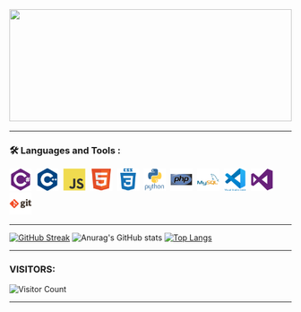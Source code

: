<div id="header" align="center">
  <img width="100%" height="200" src="https://media.giphy.com/media/AibXOtCbZgwChaOWcz/giphy.gif"/>
</div>


---

### :hammer_and_wrench: Languages and Tools :
<div>
  <img src="https://github.com/devicons/devicon/blob/master/icons/csharp/csharp-plain.svg"  title="C#" alt="C#" width="40" height="40"/>&nbsp;
  <img src="https://github.com/devicons/devicon/blob/master/icons/cplusplus/cplusplus-plain.svg"  title="C++" alt="C++" width="40" height="40"/>&nbsp;
  <img src="https://github.com/devicons/devicon/blob/master/icons/javascript/javascript-original.svg" title="JavaScript" alt="JavaScript" width="40" height="40"/>&nbsp;
  <img src="https://github.com/devicons/devicon/blob/master/icons/html5/html5-original.svg" title="HTML5" alt="HTML" width="40" height="40"/>&nbsp;
  <img src="https://github.com/devicons/devicon/blob/master/icons/css3/css3-plain-wordmark.svg"  title="CSS3" alt="CSS" width="40" height="40"/>&nbsp;
  <img src="https://github.com/devicons/devicon/blob/master/icons/python/python-original-wordmark.svg"  title="PY" alt="PY" width="40" height="40"/>&nbsp;
  <img src="https://github.com/devicons/devicon/blob/master/icons/php/php-original.svg" title="PHP" alt="PHP" width="40" height="40"/>&nbsp;
  <img src="https://github.com/devicons/devicon/blob/master/icons/mysql/mysql-original-wordmark.svg" title="MySQL"  alt="MySQL" width="40" height="40"/>&nbsp;
  <img src="https://github.com/devicons/devicon/blob/master/icons/vscode/vscode-original-wordmark.svg"  title="VSC" alt="VSC" width="40" height="40"/>&nbsp;
  <img src="https://github.com/devicons/devicon/blob/master/icons/visualstudio/visualstudio-plain.svg"  title="VS" alt="VS" width="40" height="40"/>&nbsp;
  <img src="https://github.com/devicons/devicon/blob/master/icons/git/git-original-wordmark.svg" title="Git" **alt="Git" width="40" height="40"/>
</div>



---  

[![GitHub Streak](https://streak-stats.demolab.com?user=MihhailLastovski&theme=tokyonight&hide_border=true)](https://git.io/streak-stats)
![Anurag's GitHub stats](https://github-readme-stats.vercel.app/api?username=MihhailLastovski&show_icons=true&theme=tokyonight&hide_border=true)
[![Top Langs](https://github-readme-stats.vercel.app/api/top-langs/?username=MihhailLastovski&layout=compact&theme=tokyonight&hide_border=true&langs_count=8)](https://github.com/anuraghazra/github-readme-stats)

---

### VISITORS: 
![Visitor Count](https://profile-counter.glitch.me/{MihhailLastovski}/count.svg)

---
